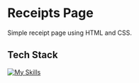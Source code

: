 # Receipts Page

Simple receipt page using HTML and CSS.

## Tech Stack

[![My Skills](https://skillicons.dev/icons?i=html,css)](https://skillicons.dev)